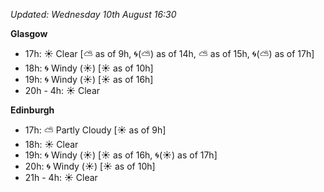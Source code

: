 *Updated: Wednesday 10th August 16:30*

**Glasgow**

* 17h: :sunny: Clear [:partly_sunny: as of 9h, :cyclone:(:partly_sunny:) as of 14h, :partly_sunny: as of 15h, :cyclone:(:partly_sunny:) as of 17h]
* 18h: :cyclone: Windy (:sunny:) [:sunny: as of 10h]
* 19h: :cyclone: Windy (:sunny:) [:sunny: as of 16h]
* 20h - 4h: :sunny: Clear

**Edinburgh**

* 17h: :partly_sunny: Partly Cloudy [:sunny: as of 9h]
* 18h: :sunny: Clear
* 19h: :cyclone: Windy (:sunny:) [:sunny: as of 16h, :cyclone:(:sunny:) as of 17h]
* 20h: :cyclone: Windy (:sunny:) [:sunny: as of 10h]
* 21h - 4h: :sunny: Clear
